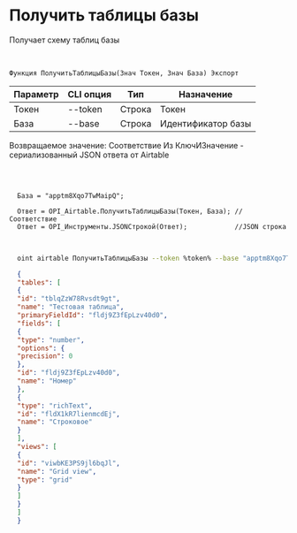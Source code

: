 ﻿---
sidebar_position: 2
---

# Получить таблицы базы
 Получает схему таблиц базы


<br/>


`Функция ПолучитьТаблицыБазы(Знач Токен, Знач База) Экспорт`

  | Параметр | CLI опция | Тип | Назначение |
  |-|-|-|-|
  | Токен | --token | Строка | Токен |
  | База | --base | Строка | Идентификатор базы |

  
  Возвращаемое значение:   Соответствие Из КлючИЗначение - сериализованный JSON ответа от Airtable

<br/>




```bsl title="Пример кода"
  
  База = "apptm8Xqo7TwMaipQ";
  
  Ответ = OPI_Airtable.ПолучитьТаблицыБазы(Токен, База); //Соответствие
  Ответ = OPI_Инструменты.JSONСтрокой(Ответ);            //JSON строка
  
```
	


```sh title="Пример команды CLI"
    
  oint airtable ПолучитьТаблицыБазы --token %token% --base "apptm8Xqo7TwMaipQ"

```

```json title="Результат"
  {
  "tables": [
  {
  "id": "tblqZzW78Rvsdt9gt",
  "name": "Тестовая таблица",
  "primaryFieldId": "fldj9Z3fEpLzv40d0",
  "fields": [
  {
  "type": "number",
  "options": {
  "precision": 0
  },
  "id": "fldj9Z3fEpLzv40d0",
  "name": "Номер"
  },
  {
  "type": "richText",
  "id": "fldX1kR7lienmcdEj",
  "name": "Строковое"
  }
  ],
  "views": [
  {
  "id": "viwbKE3PS9jl6bqJl",
  "name": "Grid view",
  "type": "grid"
  }
  ]
  }
  ]
  }
```
